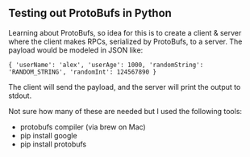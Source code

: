 ## Testing out ProtoBufs in Python

Learning about ProtoBufs, so idea for this is to create a client & server where the client makes RPCs, serialized by ProtoBufs, to a server. The payload would be modeled in JSON like:

`{
  'userName': 'alex',
  'userAge': 1000,
  'randomString': 'RANDOM_STRING',
  'randomInt': 124567890
}`

The client will send the payload, and the server will print the output to stdout.

Not sure how many of these are needed but I used the following tools:
- protobufs compiler (via brew on Mac)
- pip install google
- pip install protobufs
